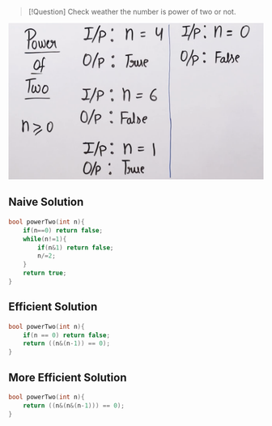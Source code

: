 >[!Question] Check weather the number is power of two or not.

![Power Two Problem](../assets/images/Power-Two-Problem.png)

## Naive Solution
```cpp
bool powerTwo(int n){
	if(n==0) return false;
	while(n!=1){
		if(n&1) return false;
		n/=2;
	}
	return true;
}
```

## Efficient Solution
```cpp
bool powerTwo(int n){
	if(n == 0) return false;
	return ((n&(n-1)) == 0);
}
```

## More Efficient Solution
```cpp
bool powerTwo(int n){
	return ((n&(n&(n-1))) == 0);
}
```
